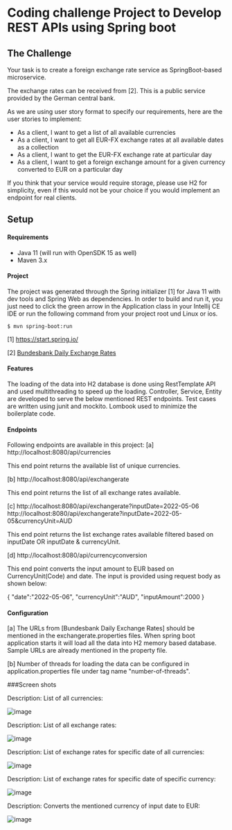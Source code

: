 # Coding challenge Project to Develop REST APIs using Spring boot 

## The Challenge

Your task is to create a foreign exchange rate service as SpringBoot-based microservice. 

The exchange rates can be received from [2]. This is a public service provided by the German central bank.

As we are using user story format to specify our requirements, here are the user stories to implement:

- As a client, I want to get a list of all available currencies
- As a client, I want to get all EUR-FX exchange rates at all available dates as a collection
- As a client, I want to get the EUR-FX exchange rate at particular day
- As a client, I want to get a foreign exchange amount for a given currency converted to EUR on a particular day

If you think that your service would require storage, please use H2 for simplicity, even if this would not be your choice if 
you would implement an endpoint for real clients. 


## Setup
#### Requirements
- Java 11 (will run with OpenSDK 15 as well)
- Maven 3.x

#### Project
The project was generated through the Spring initializer [1] for Java
 11 with dev tools and Spring Web as dependencies. In order to build and 
 run it, you just need to click the green arrow in the Application class in your Intellij 
 CE IDE or run the following command from your project root und Linux or ios. 

````shell script
$ mvn spring-boot:run
````

[1] https://start.spring.io/

[2] [Bundesbank Daily Exchange Rates](https://www.bundesbank.de/dynamic/action/en/statistics/time-series-databases/time-series-databases/759784/759784?statisticType=BBK_ITS&listId=www_sdks_b01012_3&treeAnchor=WECHSELKURSE)


#### Features

The loading of the data into H2 database is done using RestTemplate API and used multithreading to speed up the loading. 
Controller, Service, Entity are developed to serve the below mentioned REST endpoints.
Test cases are written using junit and mockito.
Lombook used to minimize the boilerplate code.


#### Endpoints

Following endpoints are available in this project:
[a] http://localhost:8080/api/currencies

This end point returns the available list of unique currencies. 

[b] http://localhost:8080/api/exchangerate

This end point returns the list of all exchange rates available.

[c] 
http://localhost:8080/api/exchangerate?inputDate=2022-05-06
http://localhost:8080/api/exchangerate?inputDate=2022-05-05&currencyUnit=AUD

This end point returns the list exchange rates available filtered based on inputDate OR inputDate & currencyUnit.

[d] http://localhost:8080/api/currencyconversion

This end point converts the input amount to EUR based on CurrencyUnit(Code) and date. The input is provided using request body as shown below:

{
"date":"2022-05-06",
"currencyUnit":"AUD",
"inputAmount":2000
}

#### Configuration

[a] The URLs from [Bundesbank Daily Exchange Rates] should be mentioned in the exchangerate.properties files. When spring boot application starts it will load all the data into H2 memory based database. Sample URLs are already mentioned in the property file.

[b] Number of threads for loading the data can be configured in application.properties file under tag name "number-of-threads".


###Screen shots

Description: List of all currencies:

![image](https://user-images.githubusercontent.com/59464659/171994464-e89efc45-54f7-42ce-9229-aa4778182b07.png)

Description: List of all exchange rates:

![image](https://user-images.githubusercontent.com/59464659/171994507-42651109-6522-41c8-8c7f-44f26a8e8f8b.png)

Description: List of exchange rates for specific date of all currencies:

![image](https://user-images.githubusercontent.com/59464659/171994532-ba505c76-8799-4502-8099-a72f897b8200.png)

Description: List of exchange rates for specific date of specific currency:

![image](https://user-images.githubusercontent.com/59464659/171994547-e328fd93-3bcc-42b1-a1c3-2312f3c9d161.png)

Description: Converts the mentioned currency of input date to EUR:

![image](https://user-images.githubusercontent.com/59464659/171994569-3f244fc3-33ee-4407-92cb-8beaaca0d35d.png)


